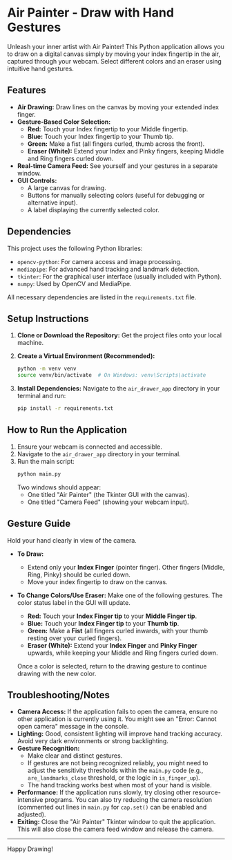 # Air Painter - Draw with Hand Gestures

Unleash your inner artist with Air Painter! This Python application allows you to draw on a digital canvas simply by moving your index fingertip in the air, captured through your webcam. Select different colors and an eraser using intuitive hand gestures.

## Features

*   **Air Drawing:** Draw lines on the canvas by moving your extended index finger.
*   **Gesture-Based Color Selection:**
    *   **Red:** Touch your Index fingertip to your Middle fingertip.
    *   **Blue:** Touch your Index fingertip to your Thumb tip.
    *   **Green:** Make a fist (all fingers curled, thumb across the front).
    *   **Eraser (White):** Extend your Index and Pinky fingers, keeping Middle and Ring fingers curled down.
*   **Real-time Camera Feed:** See yourself and your gestures in a separate window.
*   **GUI Controls:**
    *   A large canvas for drawing.
    *   Buttons for manually selecting colors (useful for debugging or alternative input).
    *   A label displaying the currently selected color.

## Dependencies

This project uses the following Python libraries:

*   `opencv-python`: For camera access and image processing.
*   `mediapipe`: For advanced hand tracking and landmark detection.
*   `tkinter`: For the graphical user interface (usually included with Python).
*   `numpy`: Used by OpenCV and MediaPipe.

All necessary dependencies are listed in the `requirements.txt` file.

## Setup Instructions

1.  **Clone or Download the Repository:**
    Get the project files onto your local machine.

2.  **Create a Virtual Environment (Recommended):**
    ```bash
    python -m venv venv
    source venv/bin/activate  # On Windows: venv\Scripts\activate
    ```

3.  **Install Dependencies:**
    Navigate to the `air_drawer_app` directory in your terminal and run:
    ```bash
    pip install -r requirements.txt
    ```

## How to Run the Application

1.  Ensure your webcam is connected and accessible.
2.  Navigate to the `air_drawer_app` directory in your terminal.
3.  Run the main script:
    ```bash
    python main.py
    ```
    Two windows should appear:
    *   One titled "Air Painter" (the Tkinter GUI with the canvas).
    *   One titled "Camera Feed" (showing your webcam input).

## Gesture Guide

Hold your hand clearly in view of the camera.

*   **To Draw:**
    *   Extend only your **Index Finger** (pointer finger). Other fingers (Middle, Ring, Pinky) should be curled down.
    *   Move your index fingertip to draw on the canvas.

*   **To Change Colors/Use Eraser:**
    Make one of the following gestures. The color status label in the GUI will update.
    *   **Red:** Touch your **Index Finger tip** to your **Middle Finger tip**.
    *   **Blue:** Touch your **Index Finger tip** to your **Thumb tip**.
    *   **Green:** Make a **Fist** (all fingers curled inwards, with your thumb resting over your curled fingers).
    *   **Eraser (White):** Extend your **Index Finger** and **Pinky Finger** upwards, while keeping your Middle and Ring fingers curled down.

    Once a color is selected, return to the drawing gesture to continue drawing with the new color.

## Troubleshooting/Notes

*   **Camera Access:** If the application fails to open the camera, ensure no other application is currently using it. You might see an "Error: Cannot open camera" message in the console.
*   **Lighting:** Good, consistent lighting will improve hand tracking accuracy. Avoid very dark environments or strong backlighting.
*   **Gesture Recognition:**
    *   Make clear and distinct gestures.
    *   If gestures are not being recognized reliably, you might need to adjust the sensitivity thresholds within the `main.py` code (e.g., `are_landmarks_close` threshold, or the logic in `is_finger_up`).
    *   The hand tracking works best when most of your hand is visible.
*   **Performance:** If the application runs slowly, try closing other resource-intensive programs. You can also try reducing the camera resolution (commented out lines in `main.py` for `cap.set()` can be enabled and adjusted).
*   **Exiting:** Close the "Air Painter" Tkinter window to quit the application. This will also close the camera feed window and release the camera.

---

Happy Drawing!

